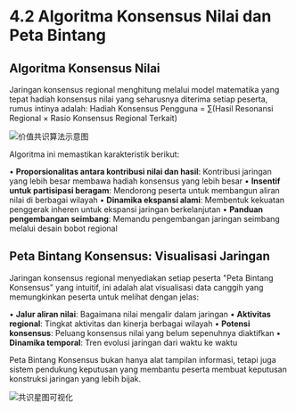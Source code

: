 # 4.2 Algoritma Konsensus Nilai dan Peta Bintang

## Algoritma Konsensus Nilai

Jaringan konsensus regional menghitung melalui model matematika yang tepat hadiah konsensus nilai yang seharusnya diterima setiap peserta, rumus intinya adalah: Hadiah Konsensus Pengguna = ∑(Hasil Resonansi Regional × Rasio Konsensus Regional Terkait)

![价值共识算法示意图](/images/图8.svg)

Algoritma ini memastikan karakteristik berikut:

• **Proporsionalitas antara kontribusi nilai dan hasil**: Kontribusi jaringan yang lebih besar membawa hadiah konsensus yang lebih besar
• **Insentif untuk partisipasi beragam**: Mendorong peserta untuk membangun aliran nilai di berbagai wilayah
• **Dinamika ekspansi alami**: Membentuk kekuatan penggerak inheren untuk ekspansi jaringan berkelanjutan
• **Panduan pengembangan seimbang**: Memandu pengembangan jaringan seimbang melalui desain bobot regional

## Peta Bintang Konsensus: Visualisasi Jaringan

Jaringan konsensus regional menyediakan setiap peserta "Peta Bintang Konsensus" yang intuitif, ini adalah alat visualisasi data canggih yang memungkinkan peserta untuk melihat dengan jelas:

• **Jalur aliran nilai**: Bagaimana nilai mengalir dalam jaringan
• **Aktivitas regional**: Tingkat aktivitas dan kinerja berbagai wilayah
• **Potensi konsensus**: Peluang konsensus nilai yang belum sepenuhnya diaktifkan
• **Dinamika temporal**: Tren evolusi jaringan dari waktu ke waktu

Peta Bintang Konsensus bukan hanya alat tampilan informasi, tetapi juga sistem pendukung keputusan yang membantu peserta membuat keputusan konstruksi jaringan yang lebih bijak.

![共识星图可视化](/images/图9.svg)